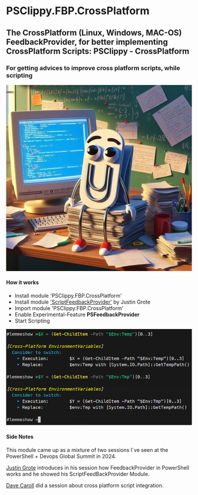 # PSClippy.FBP.CrossPlatform

## The CrossPlatform (Linux, Windows, MAC-OS) FeedbackProvider, for better implementing CrossPlatform Scripts: PSClippy - CrossPlatform

### For getting advices to improve cross platform scripts, while scripting

![Logo](logo.jpg)

#### How it works

- Install module 'PSClippy.FBP.CrossPlatform'
- Install module <a href='https://github.com/JustinGrote/ScriptFeedbackProvider/tree/main'>'ScriptFeedbackProvider'</a> by Justin Grote
- Import module 'PSClippy.FBP.CrossPlatform'
- Enable Experimental-Feature <b>PSFeedbackProvider</b>
- Start Scripting

![DemoTime](DemoTime.png)

#### Side Notes

This module came up as a mixture of two sessions I´ve seen at the PowerShell + Devops Global Summit in 2024.

[Justin Grote](https://github.com/JustinGrote) introduces in his session how FeedbackProvider in PowerShell works and he showed his ScriptFeedBackProvider Module.

[Dave Caroll](https://thedavecarroll.com/) did a session about cross platform script integration.
